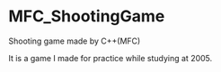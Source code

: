 # MFC_ShootingGame
Shooting game made by C++(MFC)

It is a game I made for practice while studying at 2005.

